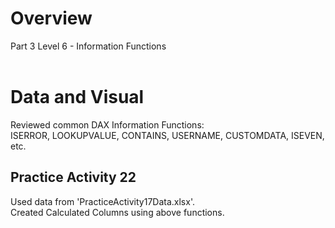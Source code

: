 # Overview
Part 3 Level 6 - Information Functions <br/><br/>

# Data and Visual
Reviewed common DAX Information Functions: <br/>
ISERROR, LOOKUPVALUE, CONTAINS, USERNAME, CUSTOMDATA, ISEVEN, etc. <br/>


## Practice Activity 22
Used data from 'PracticeActivity17Data.xlsx'. <br/>
Created Calculated Columns using above functions.